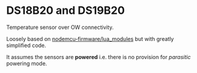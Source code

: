# DS18B20 and DS19B20

Temperature sensor over OW connectivity.

Loosely based on [nodemcu-firmware/lua_modules](https://github.com/nodemcu/nodemcu-firmware/blob/release/lua_modules/ds18b20/ds18b20.lua) but with greatly simplified code.

It assumes the sensors are **powered** i.e. there is no provision for _parasitic_ powering mode.

